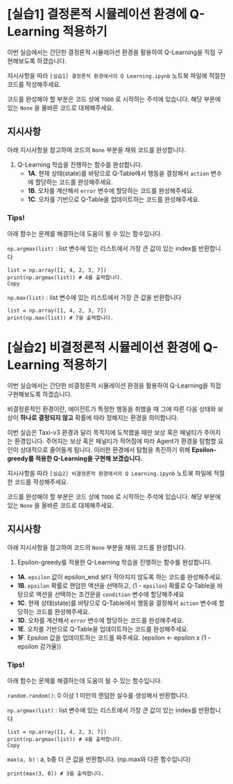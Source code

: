 # **[실습1] 결정론적 시뮬레이션 환경에 Q-Learning 적용하기**

이번 실습에서는 간단한 결정론적 시뮬레이션 환경을 활용하여 Q-Learning을 직접 구현해보도록 하겠습니다.

지시사항을 따라 `[실습1] 결정론적 환경에서의 Q Learning.ipynb` 노트북 파일에 적절한 코드를 작성해주세요.

코드를 완성해야 할 부분은 코드 상에 `TODO` 로 시작하는 주석에 있습니다. 해당 부분에 있는 `None` 을 올바른 코드로 대체해주세요.

## **지시사항**

아래 지시사항을 참고하여 코드의 `None` 부분을 채워 코드를 완성합니다.

1. Q-Learning 학습을 진행하는 함수를 완성합니다.
   - **1A**. 현재 상태(state)를 바탕으로 Q-Table에서 행동을 결정해서 `action` 변수에 할당하는 코드를 완성해주세요.
   - **1B**. 오차를 계산해서 `error` 변수에 할당하는 코드를 완성해주세요.
   - **1C**. 오차를 기반으로 Q-Table을 업데이트하는 코드를 완성해주세요.

### Tips!

아래 함수는 문제를 해결하는데 도움이 될 수 있는 함수입니다.

`np.argmax(list)` : list 변수에 있는 리스트에서 가장 큰 값이 있는 index를 반환합니다

```
list = np.array([1, 4, 2, 3, 7])
print(np.argmax(list)) # 4를 출력합니다.
Copy
```

`np.max(list)` : list 변수에 있는 리스트에서 가장 큰 값을 반환합니다

```
list = np.array([1, 4, 2, 3, 7])
print(np.max(list)) # 7을 출력합니다.
```



# **[실습2] 비결정론적 시뮬레이션 환경에 Q-Learning 적용하기**

이번 실습에서는 간단한 비결정론적 시뮬레이션 환경을 활용하여 Q-Learning을 직접 구현해보도록 하겠습니다.

비결정론적인 환경이란, 에이전트가 특정한 행동을 취했을 때 그에 따른 다음 상태와 보상이 **하나로 결정되지 않고** 확률에 따라 정해지는 환경을 의미합니다.

이번 실습은 Taxi-v3 환경과 달리 목적지에 도착했을 때만 보상 혹은 페널티가 주어지는 환경입니다. 주어지는 보상 혹은 페널티가 적어짐에 따라 Agent가 환경을 탐험할 요인이 상대적으로 줄어들게 됩니다. 이러한 환경에서 탐험을 촉진하기 위해 **Epsilon-greedy를 적용한 Q-Learning을 구현해 보겠습니다.**

지시사항을 따라 `[실습2] 비결정론적 환경에서의 Q Learning.ipynb` 노트북 파일에 적절한 코드를 작성해주세요.

코드를 완성해야 할 부분은 코드 상에 `TODO` 로 시작하는 주석에 있습니다. 해당 부분에 있는 `None` 을 올바른 코드로 대체해주세요.

## **지시사항**

아래 지시사항을 참고하여 코드의 `None` 부분을 채워 코드를 완성합니다.

1. Epsilon-greedy를 적용한 Q-Learning 학습을 진행하는 함수를 완성합니다.

- **1A**. `epsilon` 값이 epsilon_end 보다 작아지지 않도록 하는 코드를 완성해주세요.
- **1B**. `epsilon` 확률로 랜덤한 액션을 선택하고, (1 - `epsilon`) 확률로 Q-Table을 바탕으로 액션을 선택하는 조건문을 `condition` 변수에 할당해주세요
- **1C**. 현재 상태(state)를 바탕으로 Q-Table에서 행동을 결정해서 `action` 변수에 할당하는 코드를 완성해주세요.
- **1D**. 오차를 계산해서 `error` 변수에 할당하는 코드를 완성해주세요.
- **1E**. 오차를 기반으로 Q-Table을 업데이트하는 코드를 완성해주세요.
- **1F**. Epsilon 값을 업데이트하는 코드를 짜주세요. (epsilon ← epsilon x (1 - epsilon 감가율))

### Tips!

아래 함수는 문제를 해결하는데 도움이 될 수 있는 함수입니다.

`random.random()`: 0 이상 1 미만의 랜덤한 실수를 생성해서 반환합니다.

`np.argmax(list)` : list 변수에 있는 리스트에서 가장 큰 값이 있는 index를 반환합니다

```
list = np.array([1, 4, 2, 3, 7])
print(np.argmax(list)) # 4를 출력합니다.
Copy
```

`max(a, b)` : a, b중 더 큰 값을 반환합니다. (np.max와 다른 함수입니다)

```
print(max(3, 0)) # 3을 출력합니다.
```